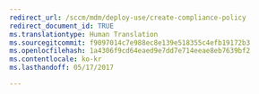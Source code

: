 ```yaml
---
redirect_url: /sccm/mdm/deploy-use/create-compliance-policy
redirect_document_id: TRUE
ms.translationtype: Human Translation
ms.sourcegitcommit: f9097014c7e988ec8e139e518355c4efb19172b3
ms.openlocfilehash: 1a4306f9cd64eaed9e7dd7e714eeae8eb7639bf2
ms.contentlocale: ko-kr
ms.lasthandoff: 05/17/2017

---
```



